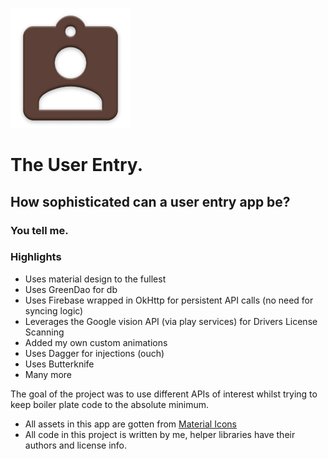 ![Alt text](app/src/main/res/mipmap-xxxhdpi/ic_launcher.png?raw=true "Title")

# The User Entry.

## How sophisticated can a user entry app be?

### You tell me.

### Highlights

- Uses material design to the fullest
- Uses GreenDao for db
- Uses Firebase wrapped in OkHttp for persistent API calls (no need for syncing logic)
- Leverages the Google vision API (via play services) for Drivers License Scanning
- Added my own custom animations
- Uses Dagger for injections (ouch)
- Uses Butterknife
- Many more

The goal of the project was to use different APIs of interest whilst trying to keep boiler plate code to the absolute minimum.

- All assets in this app are gotten from [Material Icons](https://design.google.com/icons/)
- All code in this project is written by me, helper libraries have their authors and license info.

